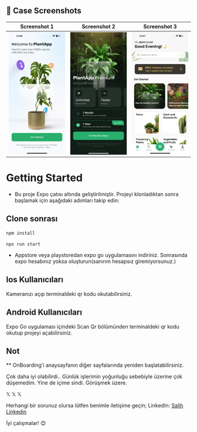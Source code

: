 ## 📸 Case Screenshots

| Screenshot 1                                   | Screenshot 2                                   | Screenshot 3                                    |
| ---------------------------------------------- | ---------------------------------------------- | ----------------------------------------------- |
| ![Screenshot 1](/src/assets/screenshots/1.JPG) | ![Screenshot 2](/src/assets/screenshots/2.JPG) | ![Screenshot 32](/src/assets/screenshots/3.JPG) |

# Getting Started

- Bu proje Expo çatısı altında geliştirilmiştir. Projeyi klonladıktan sonra başlamak için aşağıdaki adımları takip edin:

## Clone sonrası

```
npm install
```

```
npx run start
```

- Appstore veya playstoredan expo go uygulamasını indiriniz. Sonrasında expo hesabınız yoksa oluşturun(sanırım hesapsız giremiyorsunuz.)

## Ios Kullanıcıları

Kameranızı açıp terminaldeki qr kodu okutabilirsiniz.

## Android Kullanıcıları

Expo Go uygulaması içindeki Scan Qr bölümünden terminaldeki qr kodu okutup projeyi açabilirsiniz.

## Not

\*\* OnBoarding'i anaysayfanın diğer sayfalarında yeniden başlatabilirsiniz.

Çok daha iyi olabilirdi.. Günlük işlerimin yoğunluğu sebebiyle üzerine çok düşemedim. Yine de içime sindi. Görüşmek üzere.

𝕏 𝕏 𝕏

Herhangi bir sorunuz olursa lütfen benimle iletişime geçin;
LinkedIn: [Salih Linkedin](https://www.linkedin.com/in/salihgenc/)

İyi çalışmalar! 😊
